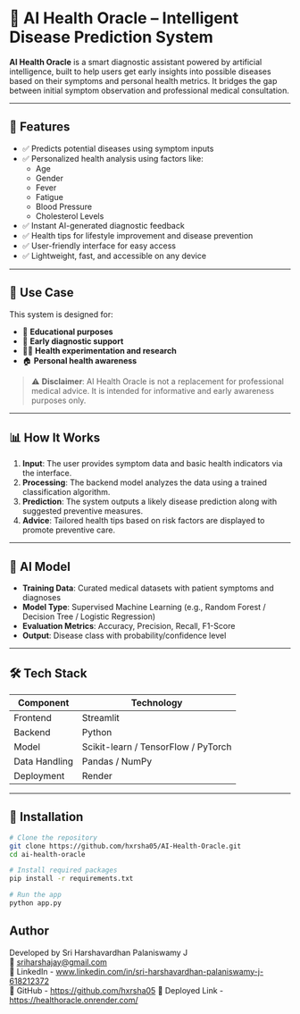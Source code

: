 # 🧬 AI Health Oracle – Intelligent Disease Prediction System

**AI Health Oracle** is a smart diagnostic assistant powered by artificial intelligence, built to help users get early insights into possible diseases based on their symptoms and personal health metrics. It bridges the gap between initial symptom observation and professional medical consultation.

---

## 🚀 Features

- ✅ Predicts potential diseases using symptom inputs
- ✅ Personalized health analysis using factors like:
  - Age
  - Gender
  - Fever
  - Fatigue
  - Blood Pressure
  - Cholesterol Levels
- ✅ Instant AI-generated diagnostic feedback
- ✅ Health tips for lifestyle improvement and disease prevention
- ✅ User-friendly interface for easy access
- ✅ Lightweight, fast, and accessible on any device

---

## 🏥 Use Case

This system is designed for:

- 🧪 **Educational purposes**
- 🧫 **Early diagnostic support**
- 👨‍⚕️ **Health experimentation and research**
- 🏠 **Personal health awareness**

> ⚠️ **Disclaimer**: AI Health Oracle is not a replacement for professional medical advice. It is intended for informative and early awareness purposes only.

---

## 📊 How It Works

1. **Input**: The user provides symptom data and basic health indicators via the interface.
2. **Processing**: The backend model analyzes the data using a trained classification algorithm.
3. **Prediction**: The system outputs a likely disease prediction along with suggested preventive measures.
4. **Advice**: Tailored health tips based on risk factors are displayed to promote preventive care.

---

## 🧠 AI Model

- **Training Data**: Curated medical datasets with patient symptoms and diagnoses
- **Model Type**: Supervised Machine Learning (e.g., Random Forest / Decision Tree / Logistic Regression)
- **Evaluation Metrics**: Accuracy, Precision, Recall, F1-Score
- **Output**: Disease class with probability/confidence level

---

## 🛠️ Tech Stack

| Component     | Technology           |
|---------------|----------------------|
| Frontend      | Streamlit  |
| Backend       | Python  |
| Model         | Scikit-learn / TensorFlow / PyTorch |
| Data Handling | Pandas / NumPy       |
| Deployment    | Render |

---

## 🔧 Installation

```bash
# Clone the repository
git clone https://github.com/hxrsha05/AI-Health-Oracle.git
cd ai-health-oracle

# Install required packages
pip install -r requirements.txt

# Run the app
python app.py
```
## Author
Developed by Sri Harshavardhan Palaniswamy J  
📧 sriharshajay@gmail.com  
🔗 LinkedIn - www.linkedin.com/in/sri-harshavardhan-palaniswamy-j-618212372  
🐙 GitHub - https://github.com/hxrsha05 
🔗 Deployed Link - https://healthoracle.onrender.com/






